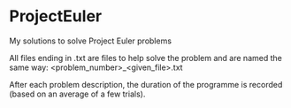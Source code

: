 # ProjectEuler
My solutions to solve Project Euler problems

All files ending in .txt are files to help solve the problem and are named the same way: <problem_number>_<given_file>.txt

After each problem description, the duration of the programme is recorded (based on an average of a few trials).
